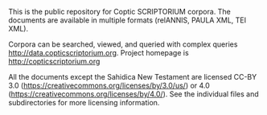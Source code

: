 This is the public repository for Coptic SCRIPTORIUM corpora.  The documents are available in multiple formats (relANNIS, PAULA XML, TEI XML).  

Corpora can be searched, viewed, and queried with complex queries http://data.copticscriptorium.org.  Project homepage is http://copticscriptorium.org

All the documents except the Sahidica New Testament are licensed CC-BY 3.0 (https://creativecommons.org/licenses/by/3.0/us/) or 4.0 (https://creativecommons.org/licenses/by/4.0/).  See the individual files and subdirectories for more licensing information.
